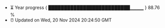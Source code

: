 - ⏳ Year progress { ██████████████████████████▁▁▁▁ } 88.76 %
- ⏰ Updated on Wed, 20 Nov 2024 20:24:50 GMT

